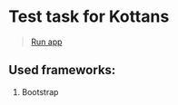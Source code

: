 Test task for Kottans
============
>
> [Run app](http://martynenko-e.github.io/)
>
Used frameworks:
------------
 1. Bootstrap


